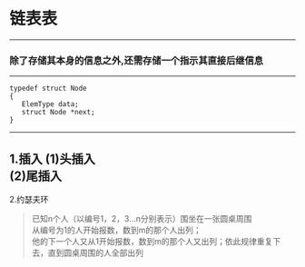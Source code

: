 # 链表表
---
### 除了存储其本身的信息之外,还需存储一个指示其直接后继信息
---
```
typedef struct Node
{
   ElemType data;
   struct Node *next;
}
```
---
1.插入
   (1)头插入   
   (2)尾插入   
---
2.约瑟夫环
> 已知n个人（以编号1，2，3...n分别表示）围坐在一张圆桌周围   
> 从编号为1的人开始报数，数到m的那个人出列；   
> 他的下一个人又从1开始报数，数到m的那个人又出列；依此规律重复下去，直到圆桌周围的人全部出列   

  